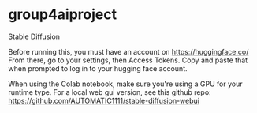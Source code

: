 # group4aiproject
Stable Diffusion

Before running this, you must have an account on https://huggingface.co/
From there, go to your settings, then Access Tokens. Copy and paste that when prompted to log in to your
hugging face account.

When using the Colab notebook, make sure you're using a GPU for your runtime type.
For a local web gui version, see this github repo: https://github.com/AUTOMATIC1111/stable-diffusion-webui
